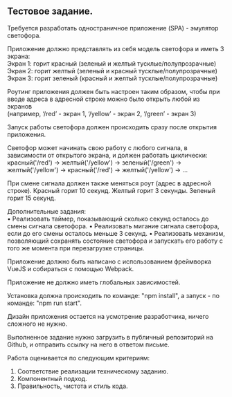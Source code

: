 ## Тестовое задание.

Требуется разработать одностраничное приложение (SPA) - эмулятор
светофора.

Приложение должно представлять из себя модель светофора и иметь 3 экрана: </br>
Экран 1: горит красный (зеленый и желтый тусклые/полупрозрачные)</br>
Экран 2: горит желтый (зеленый и красный тусклые/полупрозрачные)</br>
Экран 3: горит зеленый (красный и желтый тусклые/полупрозрачные)</br>

Роутинг приложения должен быть настроен таким образом, чтобы при вводе
адреса в адресной строке можно было открыть любой из экранов </br>
(например, ‘/red’ - экран 1, ‘/yellow’ - экран 2, ‘/green’ - экран 3)</br>

Запуск работы светофора должен происходить сразу после открытия
приложения.</br>

Светофор может начинать свою работу с любого сигнала, в зависимости от
открытого экрана, и должен работать циклически: красный('/red') ->
желтый('/yellow') -> зеленый('/green') -> желтый('/yellow') -> красный('/red') ->
желтый('/yellow') -> ...

При смене сигнала должен также меняться роут (адрес в адресной строке).
Красный горит 10 секунд.
Желтый горит 3 секунды.
Зеленый горит 15 секунд.

Дополнительные задания:</br>
• Реализовать таймер, показывающий сколько секунд осталось до смены
сигнала светофора.
• Реализовать мигание сигнала светофора, если до его смены осталось
меньше 3 секунд.
• Реализовать механизм, позволяющий сохранять состояние светофора и
запускать его работу с того же момента при перезагрузке страницы.

Приложение должно быть написано с использованием фреймворка VueJS и
собираться с помощью Webpack.

Приложение не должно иметь глобальных зависимостей.

Установка должна происходить по команде: "npm install", а запуск - по команде:
"npm run start".

Дизайн приложения остается на усмотрение разработчика, ничего сложного не
нужно.

Выполненное задание нужно загрузить в публичный репозиторий на Github, и
отправить ссылку на него в ответом письме.

Работа оценивается по следующим критериям:
1. Соответствие реализации техническому заданию.
2. Компонентный подход.
3. Правильность, чистота и стиль кода.
